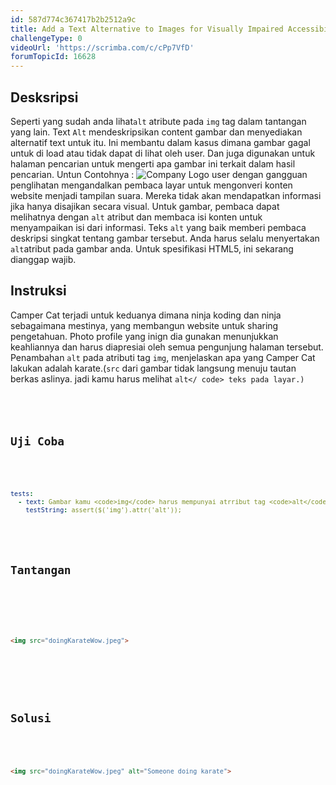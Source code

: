 ```yaml
---
id: 587d774c367417b2b2512a9c
title: Add a Text Alternative to Images for Visually Impaired Accessibility
challengeType: 0
videoUrl: 'https://scrimba.com/c/cPp7VfD'
forumTopicId: 16628
---
```


## Desksripsi
<section id='description'>
Seperti yang sudah anda lihat<code>alt</code> atribute pada <code>img</code> tag dalam tantangan yang lain. Text <code>Alt</code>
mendeskripsikan content gambar dan menyediakan alternatif text untuk itu. Ini membantu dalam kasus dimana gambar gagal untuk di load
atau tidak dapat di lihat oleh user. Dan juga digunakan untuk halaman pencarian untuk mengerti apa gambar ini terkait dalam hasil pencarian. Untun Contohnya : <img src="importantLogo.jpeg" alt ="Company Logo"> user dengan gangguan penglihatan mengandalkan 
pembaca layar untuk mengonveri konten website menjadi tampilan suara. Mereka tidak akan mendapatkan informasi jika hanya disajikan 
secara visual. Untuk gambar, pembaca dapat melihatnya dengan <code>alt</code> atribut dan membaca isi konten untuk menyampaikan
isi dari informasi.
Teks <code>alt</code> yang baik memberi pembaca deskripsi singkat tentang gambar tersebut. Anda harus selalu menyertakan <code>alt</code>atribut pada gambar anda. Untuk spesifikasi HTML5, ini sekarang dianggap wajib.
</section>

## Instruksi
<section id='instructions'>

Camper Cat terjadi untuk keduanya dimana ninja koding dan ninja sebagaimana mestinya, yang membangun website untuk sharing pengetahuan. Photo profile yang inign dia gunakan menunjukkan keahliannya dan harus diapresiai oleh semua pengunjung halaman tersebut. Penambahan <code>alt</code> pada atributi tag <code>img</code>, menjelaskan apa yang Camper Cat lakukan adalah karate.(<code>src</code> dari gambar tidak langsung menuju tautan berkas aslinya. jadi kamu harus melihat <code>alt</ code> teks pada layar.)

</section>

## Uji Coba
<section id='tests'>

```yml
tests:
  - text: Gambar kamu <code>img</code> harus mempunyai atrribut tag <code>alt</code> dan itu tidak boleh kosong.
    testString: assert($('img').attr('alt'));

```

</section>

## Tantangan
<section id='challengeSeed'>

<div id='html-seed'>

```html
<img src="doingKarateWow.jpeg">
```

</div>



</section>

## Solusi
<section id='solution'>

```html
<img src="doingKarateWow.jpeg" alt="Someone doing karate">
```

</section>
